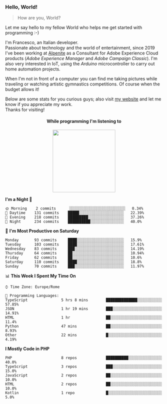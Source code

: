 ### Hello, World!

> How are you, World?

Let me say hello to my fellow World who helps me get started with programming :-)

I'm Francesco, an Italian developer.  
Passionate about technology and the world of entertainment, since 2019 I've been working at [Alpenite](https://www.alpenite.com) as a Consultant for Adobe Experience Cloud products (*Adobe Experience Manager* and *Adobe Campaign Classic*). I'm also very interested in IoT, using the *Arduino* microcontroller to carry out home automation projects.

When I'm not in front of a computer you can find me taking pictures while traveling or watching artistic gymnastics competitions. Of course when the budget allows it!

Below are some stats for you curious guys; also visit [my website](https://www.francescorega.eu) and let me know if you appreciate my work.  
Thanks for visiting!

<div align="center">
  <h4>While programming I'm listening to</h4>
  <a href="https://apps.francescorega.eu/now-playing/11147232609" target="_blank"><img src="https://apps.francescorega.eu/now-playing/11147232609" width="200"></a>
</div>

<!--START_SECTION:waka-->
**I'm a Night 🦉** 

```text
🌞 Morning    2 commits      ░░░░░░░░░░░░░░░░░░░░░░░░░   0.34% 
🌆 Daytime    131 commits    █████░░░░░░░░░░░░░░░░░░░░   22.39% 
🌃 Evening    218 commits    █████████░░░░░░░░░░░░░░░░   37.26% 
🌙 Night      234 commits    ██████████░░░░░░░░░░░░░░░   40.0%

```
📅 **I'm Most Productive on Saturday** 

```text
Monday       93 commits     ████░░░░░░░░░░░░░░░░░░░░░   15.9% 
Tuesday      103 commits    ████░░░░░░░░░░░░░░░░░░░░░   17.61% 
Wednesday    83 commits     ███░░░░░░░░░░░░░░░░░░░░░░   14.19% 
Thursday     64 commits     ██░░░░░░░░░░░░░░░░░░░░░░░   10.94% 
Friday       62 commits     ██░░░░░░░░░░░░░░░░░░░░░░░   10.6% 
Saturday     110 commits    ████░░░░░░░░░░░░░░░░░░░░░   18.8% 
Sunday       70 commits     ███░░░░░░░░░░░░░░░░░░░░░░   11.97%

```


📊 **This Week I Spent My Time On** 

```text
⌚︎ Time Zone: Europe/Rome

💬 Programming Languages: 
TypeScript               5 hrs 8 mins        ██████████████░░░░░░░░░░░   57.85% 
JSON                     1 hr 19 mins        ███░░░░░░░░░░░░░░░░░░░░░░   14.91% 
HTML                     1 hr                ██░░░░░░░░░░░░░░░░░░░░░░░   11.4% 
Python                   47 mins             ██░░░░░░░░░░░░░░░░░░░░░░░   8.93% 
Other                    22 mins             █░░░░░░░░░░░░░░░░░░░░░░░░   4.19%

```

**I Mostly Code in PHP** 

```text
PHP                      8 repos             ██████████░░░░░░░░░░░░░░░   40.0% 
TypeScript               3 repos             ███░░░░░░░░░░░░░░░░░░░░░░   15.0% 
JavaScript               2 repos             ██░░░░░░░░░░░░░░░░░░░░░░░   10.0% 
HTML                     2 repos             ██░░░░░░░░░░░░░░░░░░░░░░░   10.0% 
Kotlin                   1 repo              █░░░░░░░░░░░░░░░░░░░░░░░░   5.0%

```



<!--END_SECTION:waka-->
